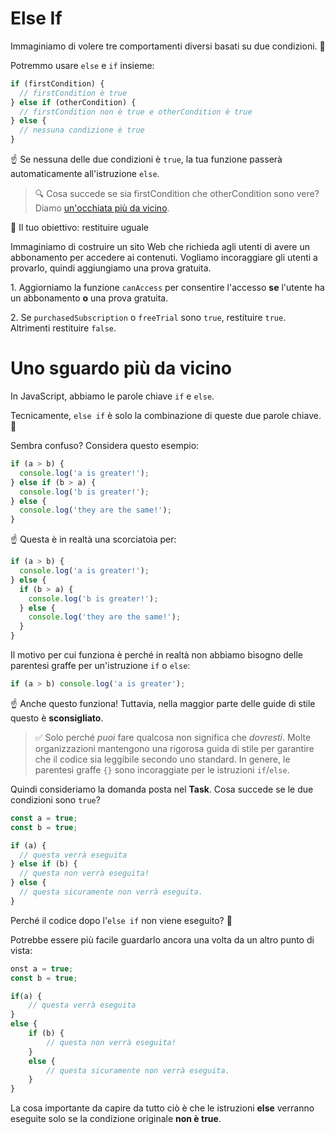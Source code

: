 # Else If

Immaginiamo di volere tre comportamenti diversi basati su due condizioni. 🧠

Potremmo usare `else` e `if` insieme:

```js
if (firstCondition) {
  // firstCondition è true
} else if (otherCondition) {
  // firstCondition non è true e otherCondition è true
} else {
  // nessuna condizione è true
}
```

☝️ Se nessuna delle due condizioni è `true`, la tua funzione passerà automaticamente all'istruzione `else`.

> 🔍 Cosa succede se sia firstCondition che otherCondition sono vere? Diamo [un'occhiata più da vicino](https://university.alchemy.com/course/js/sc/5d7feb8309d5ed335cbf092c/stage/5d7ff48009d5ed335cbf093f?tab=details).

🏁 Il tuo obiettivo: restituire uguale

Immaginiamo di costruire un sito Web che richieda agli utenti di avere un abbonamento per accedere ai contenuti. Vogliamo incoraggiare gli utenti a provarlo, quindi aggiungiamo una prova gratuita.

1\. Aggiorniamo la funzione `canAccess` per consentire l'accesso **se** l'utente ha un abbonamento **o** una prova gratuita.

2\. Se `purchasedSubscription` o `freeTrial` sono `true`, restituire `true`. Altrimenti restituire `false`.

# Uno sguardo più da vicino

In JavaScript, abbiamo le parole chiave `if` e `else`.

Tecnicamente, `else if` è solo la combinazione di queste due parole chiave. 🤯

Sembra confuso? Considera questo esempio:

```js
if (a > b) {
  console.log('a is greater!');
} else if (b > a) {
  console.log('b is greater!');
} else {
  console.log('they are the same!');
}
```

☝️ Questa è in realtà una scorciatoia per:

```js
if (a > b) {
  console.log('a is greater!');
} else {
  if (b > a) {
    console.log('b is greater!');
  } else {
    console.log('they are the same!');
  }
}
```

Il motivo per cui funziona è perché in realtà non abbiamo bisogno delle parentesi graffe per un'istruzione `if` o `else`:

```js
if (a > b) console.log('a is greater');
```

☝️ Anche questo funziona! Tuttavia, nella maggior parte delle guide di stile questo è **sconsigliato**.

> ✅ Solo perché _puoi_ fare qualcosa non significa che _dovresti_. Molte organizzazioni mantengono una rigorosa guida di stile per garantire che il codice sia leggibile secondo uno standard. In genere, le parentesi graffe `{}` sono incoraggiate per le istruzioni `if`/`else`.

Quindi consideriamo la domanda posta nel **Task**. Cosa succede se le due condizioni sono `true`?

```js
const a = true;
const b = true;

if (a) {
  // questa verrà eseguita
} else if (b) {
  // questa non verrà eseguita!
} else {
  // questa sicuramente non verrà eseguita.
}
```

Perché il codice dopo l'`else if` non viene eseguito? 🤔

Potrebbe essere più facile guardarlo ancora una volta da un altro punto di vista:

```js
onst a = true;
const b = true;

if(a) {
    // questa verrà eseguita
}
else {
    if (b) {
        // questa non verrà eseguita!
    }
    else {
        // questa sicuramente non verrà eseguita.
    }
}
```

La cosa importante da capire da tutto ciò è che le istruzioni **else** verranno eseguite solo se la condizione originale **non è true**.
